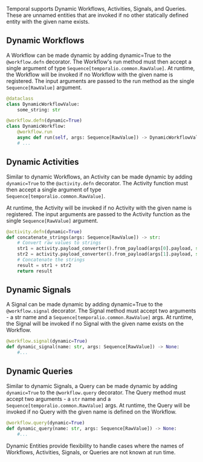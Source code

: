 Temporal supports Dynamic Workflows, Activities, Signals, and Queries.
These are unnamed entities that are invoked if no other statically defined entity with the given name exists.

## Dynamic Workflows

A Workflow can be made dynamic by adding dynamic=True to the `@workflow.defn` decorator.
The Workflow's run method must then accept a single argument of type `Sequence[temporalio.common.RawValue]`.
At runtime, the Workflow will be invoked if no Workflow with the given name is registered.
The input arguments are passed to the run method as the single `Sequence[RawValue]` argument.

```python
@dataclass
class DynamicWorkflowValue:
    some_string: str

@workflow.defn(dynamic=True)
class DynamicWorkflow:
    @workflow.run
    async def run(self, args: Sequence[RawValue]) -> DynamicWorkflowValue:
    # ...
```

## Dynamic Activities

Similar to dynamic Workflows, an Activity can be made dynamic by adding `dynamic=True` to the `@activity.defn` decorator.
The Activity function must then accept a single argument of type `Sequence[temporalio.common.RawValue]`.

At runtime, the Activity will be invoked if no Activity with the given name is registered.
The input arguments are passed to the Activity function as the single `Sequence[RawValue]` argument.

```python
@activity.defn(dynamic=True)
def concatenate_strings(args: Sequence[RawValue]) -> str:
    # Convert raw values to strings
    str1 = activity.payload_converter().from_payload(args[0].payload, str)
    str2 = activity.payload_converter().from_payload(args[1].payload, str)
    # Concatenate the strings
    result = str1 + str2
    return result
```

## Dynamic Signals

A Signal can be made dynamic by adding dynamic=True to the `@workflow.signal` decorator.
The Signal method must accept two arguments - a str name and a `Sequence[temporalio.common.RawValue]` args.
At runtime, the Signal will be invoked if no Signal with the given name exists on the Workflow.

```python
@workflow.signal(dynamic=True)
def dynamic_signal(name: str, args: Sequence[RawValue]) -> None:
    #...
```

## Dynamic Queries

Similar to dynamic Signals, a Query can be made dynamic by adding `dynamic=True` to the `@workflow.query` decorator.
The Query method must accept two arguments - a `str` name and a `Sequence[temporalio.common.RawValue]` args.
At runtime, the Query will be invoked if no Query with the given name is defined on the Workflow.

```python
@workflow.query(dynamic=True)
def dynamic_query(name: str, args: Sequence[RawValue]) -> None:
    #...
```

Dynamic Entities provide flexibility to handle cases where the names of Workflows, Activities, Signals, or Queries are not known at run time.
